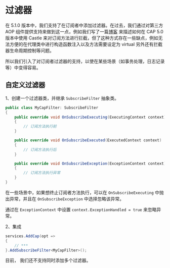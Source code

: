 # 过滤器

在 5.1.0 版本中，我们支持了在订阅者中添加过滤器。在过去，我们通过对第三方 AOP 组件提供支持来做到这一点，例如我们写了一篇[博客](https://www.cnblogs.com/savorboard/p/cap-castle.html) 来描述如何在 CAP 5.0 版本中使用 Castle 来对订阅方法进行拦截，但了这种方式存在一些缺点，例如无法方便的在代理类中进行构造函数注入以及方法需要设定为 virtual 另外还有拦截器生命周期控制等问题。

所以我们引入了对订阅者过滤器的支持，以使在某些场景（如事务处理，日志记录等）中变得容易。

## 自定义过滤器

1、创建一个过滤器类，并继承 `SubscribeFilter` 抽象类。

```C#
public class MyCapFilter: SubscribeFilter
{
    public override void OnSubscribeExecuting(ExecutingContext context)
    {
        // 订阅方法执行前
    }

    public override void OnSubscribeExecuted(ExecutedContext context)
    {
        // 订阅方法执行后
    }

    public override void OnSubscribeException(ExceptionContext context)
    {
        // 订阅方法执行异常
    }
}
```

在一些场景中，如果想终止订阅者方法执行，可以在 `OnSubscribeExecuting` 中抛出异常，并且在 `OnSubscribeException` 中选择忽略该异常。

通过在 `ExceptionContext` 中设置 `context.ExceptionHandled = true` 来忽略异常。

2、集成

```C#
services.AddCap(opt =>
{
    // ***
}.AddSubscribeFilter<MyCapFilter>();
```

目前， 我们还不支持同时添加多个过滤器。
